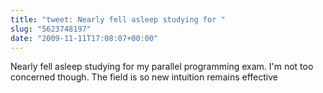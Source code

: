 ```yaml
---
title: "tweet: Nearly fell asleep studying for "
slug: "5623748197"
date: "2009-11-11T17:08:07+00:00"
---
```

Nearly fell asleep studying for my parallel programming exam. I'm not too concerned though. The field is so new intuition remains effective